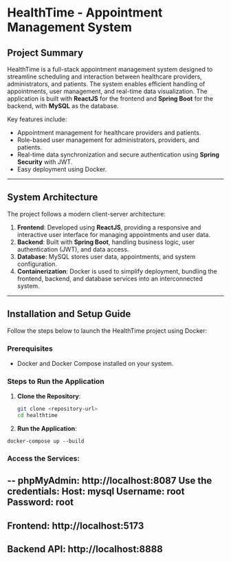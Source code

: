 # HealthTime - Appointment Management System

## Project Summary

HealthTime is a full-stack appointment management system designed to streamline scheduling and interaction between healthcare providers, administrators, and patients. The system enables efficient handling of appointments, user management, and real-time data visualization. The application is built with **ReactJS** for the frontend and **Spring Boot** for the backend, with **MySQL** as the database.

Key features include:
- Appointment management for healthcare providers and patients.
- Role-based user management for administrators, providers, and patients.
- Real-time data synchronization and secure authentication using **Spring Security** with JWT.
- Easy deployment using Docker.

---

## System Architecture

The project follows a modern client-server architecture:

1. **Frontend**: Developed using **ReactJS**, providing a responsive and interactive user interface for managing appointments and user data.
2. **Backend**: Built with **Spring Boot**, handling business logic, user authentication (JWT), and data access.
3. **Database**: MySQL stores user data, appointments, and system configuration.
4. **Containerization**: Docker is used to simplify deployment, bundling the frontend, backend, and database services into an interconnected system.

---

## Installation and Setup Guide

Follow the steps below to launch the HealthTime project using Docker:

### Prerequisites
- Docker and Docker Compose installed on your system.

### Steps to Run the Application

1. **Clone the Repository**:
   ```bash
   git clone <repository-url>
   cd healthtime
2. **Run the Application**:
```
docker-compose up --build
```

### Access the Services:
--
phpMyAdmin: http://localhost:8087
Use the credentials:
Host: mysql
Username: root
Password: root
--
Frontend: http://localhost:5173
--
Backend API: http://localhost:8888
--
